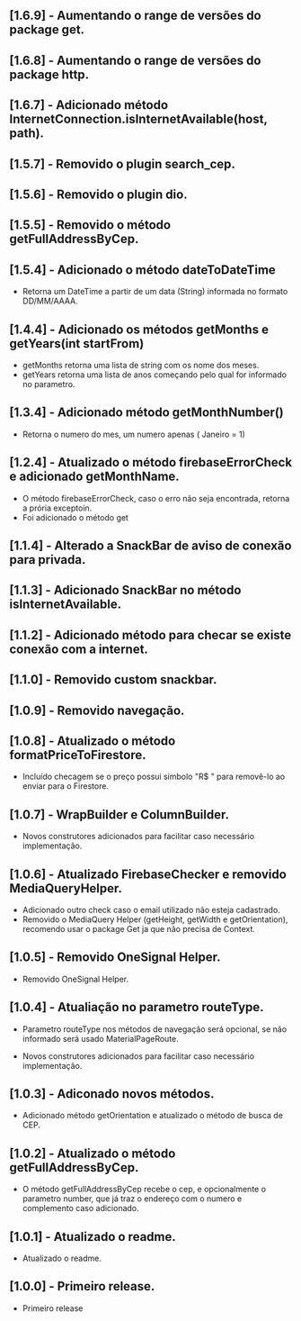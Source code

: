 ## [1.6.9] - Aumentando o range de versões do package get.

## [1.6.8] - Aumentando o range de versões do package http.

## [1.6.7] - Adicionado método InternetConnection.isInternetAvailable(host, path).

## [1.5.7] - Removido o plugin search_cep.

## [1.5.6] - Removido o plugin dio.

## [1.5.5] - Removido o método getFullAddressByCep.

## [1.5.4] - Adicionado o método dateToDateTime

* Retorna um DateTime a partir de um data (String) informada no formato DD/MM/AAAA.

## [1.4.4] - Adicionado os métodos getMonths e getYears(int startFrom)

* getMonths retorna uma lista de string com os nome dos meses.
* getYears retorna uma lista de anos começando pelo qual for informado no parametro.

## [1.3.4] - Adicionado método getMonthNumber()

* Retorna o numero do mes, um numero apenas ( Janeiro = 1)

## [1.2.4] - Atualizado o método firebaseErrorCheck e adicionado getMonthName.

* O método firebaseErrorCheck, caso o erro não seja encontrada, retorna a prória exceptoin.
* Foi adicionado o método get

## [1.1.4] - Alterado a SnackBar de aviso de conexão para privada.

## [1.1.3] - Adicionado SnackBar no método isInternetAvailable.

## [1.1.2] - Adicionado método para checar se existe conexão com a internet.

## [1.1.0] - Removido custom snackbar.

## [1.0.9] - Removido navegação.

## [1.0.8] - Atualizado o método formatPriceToFirestore.

* Incluído checagem se o preço possui simbolo "R$ " para removê-lo ao enviar para o Firestore.

## [1.0.7] - WrapBuilder e ColumnBuilder.

* Novos construtores adicionados para facilitar caso necessário implementação.

## [1.0.6] - Atualizado FirebaseChecker e removido MediaQueryHelper.

* Adicionado outro check caso o email utilizado não esteja cadastrado.
* Removido o MediaQuery Helper (getHeight, getWidth e getOrientation), recomendo usar o package Get ja que não precisa de Context.

## [1.0.5] - Removido OneSignal Helper.

* Removido OneSignal Helper.

## [1.0.4] - Atualiação no parametro routeType.

* Parametro routeType nos métodos de navegação será opcional, se não informado será usado MaterialPageRoute.

* Novos construtores adicionados para facilitar caso necessário implementação.

## [1.0.3] - Adiconado novos métodos.

* Adicionado método getOrientation e atualizado o método de busca de CEP.

## [1.0.2] - Atualizado o método getFullAddressByCep.

* O método getFullAddressByCep recebe o cep, e opcionalmente o parametro number, que já traz o endereço com o numero e complemento caso adicionado.

## [1.0.1] - Atualizado o readme.

* Atualizado o readme.

## [1.0.0] - Primeiro release.

* Primeiro release